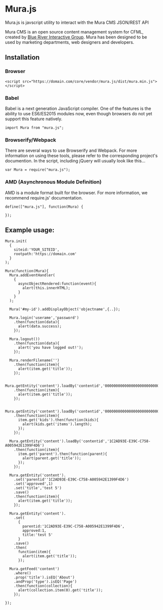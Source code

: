 # Mura.js

Mura.js is javscript utility to interact with the Mura CMS JSON/REST API

Mura CMS is an open source content management system for CFML, created by [Blue River Interactive Group](http://www.getmura.com). Mura has been designed to be used by marketing departments, web designers and developers.

## Installation

### Browser

```
<script src="https://domain.com/core/vendor/mura.js/dist/mura.min.js"></script>
```

### Babel
Babel is a next generation JavaScript compiler. One of the features is the ability to use ES6/ES2015 modules now, even though browsers do not yet support this feature natively.
```
import Mura from "mura.js";
```

### Browserify/Webpack

There are several ways to use Browserify and Webpack. For more information on using these tools, please refer to the corresponding project's documention. In the script, including jQuery will usually look like this...

```
var Mura = require("mura.js");
```

### AMD (Asynchronous Module Definition)

AMD is a module format built for the browser. For more information, we recommend require.js' documentation.

```
define(["mura.js"], function(Mura) {

});
```


## Example usage:

```
Mura.init(
  {
    siteid:'YOUR_SITEID',
    rootpath:'https://domain.com'
  }
);

Mura(function(Mura){
  Mura.addEventHandler(
    {
      asyncObjectRendered:function(event){
        alert(this.innerHTML);
      }
    }
  );

  Mura('#my-id').addDisplayObject('objectname',{..});

  Mura.login('userame','password')
    .then(function(data){
      alert(data.success);
    });

  Mura.logout())
    .then(function(data){
      alert('you have logged out!');
    });

  Mura.renderFilename('')
    .then(function(item){
      alert(item.get('title'));
    });

  Mura.getEntity('content').loadBy('contentid','00000000000000000000000000000000001')
    .then(function(item){
      alert(item.get('title'));
    });

  Mura.getEntity('content').loadBy('contentid','00000000000000000000000000000000001')
    .then(function(item){
      item.get('kids').then(function(kids){
        alert(kids.get('items').length);
      });
    });

  Mura.getEntity('content').loadBy('contentid','1C2AD93E-E39C-C758-A005942E1399F4D6')
    .then(function(item){
      item.get('parent').then(function(parent){
        alert(parent.get('title'));
      });
    });

  Mura.getEntity('content').
    .set('parentid''1C2AD93E-E39C-C758-A005942E1399F4D6')
    .set('approved',1)
    .set('title','test 5')
    .save()
    .then(function(item){
      alert(item.get('title'));
    });

  Mura.getEntity('content').
    .set(
      {
        parentid:'1C2AD93E-E39C-C758-A005942E1399F4D6',
        approved:1,
        title:'test 5'
      }
    .save()
    .then(
      function(item){
        alert(item.get('title'));
      });

  Mura.getFeed('content')
    .where()
    .prop('title').isEQ('About')
    .andProp('type').isEQ('Page')
    .then(function(collection){
      alert(collection.item(0).get('title'));
    });

});
```
